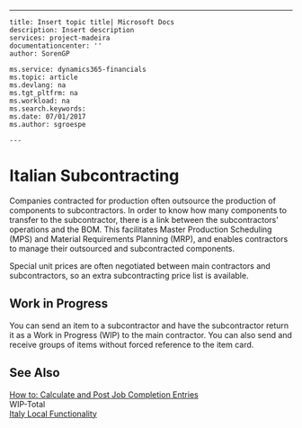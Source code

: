 ---
    title: Insert topic title| Microsoft Docs
    description: Insert description
    services: project-madeira
    documentationcenter: ''
    author: SorenGP

    ms.service: dynamics365-financials
    ms.topic: article
    ms.devlang: na
    ms.tgt_pltfrm: na
    ms.workload: na
    ms.search.keywords:
    ms.date: 07/01/2017
    ms.author: sgroespe

    ---
# Italian Subcontracting
Companies contracted for production often outsource the production of components to subcontractors. In order to know how many components to transfer to the subcontractor, there is a link between the subcontractors' operations and the BOM. This facilitates Master Production Scheduling \(MPS\) and Material Requirements Planning \(MRP\), and enables contractors to manage their outsourced and subcontracted components.  
  
 Special unit prices are often negotiated between main contractors and subcontractors, so an extra subcontracting price list is available.  
  
## Work in Progress  
 You can send an item to a subcontractor and have the subcontractor return it as a Work in Progress \(WIP\) to the main contractor. You can also send and receive groups of items without forced reference to the item card.  
  
## See Also  
 [How to: Calculate and Post Job Completion Entries](../FullExperience/how-to-calculate-and-post-job-completion-entries.md)   
 WIP-Total   
 [Italy Local Functionality](../FullExperience/italy-local-functionality.md)